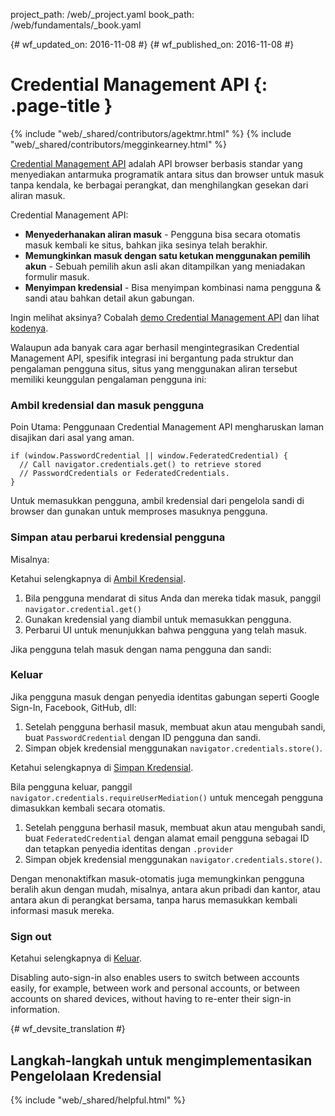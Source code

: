 project_path: /web/_project.yaml book_path: /web/fundamentals/_book.yaml

{# wf_updated_on: 2016-11-08 #} {# wf_published_on: 2016-11-08 #}

# Credential Management API {: .page-title }

{% include "web/_shared/contributors/agektmr.html" %} {% include "web/_shared/contributors/megginkearney.html" %}

[Credential Management API](https://www.w3.org/TR/credential-management/) adalah API browser berbasis standar yang menyediakan antarmuka programatik antara situs dan browser untuk masuk tanpa kendala, ke berbagai perangkat, dan menghilangkan gesekan dari aliran masuk.

Credential Management API:

* **Menyederhanakan aliran masuk** - Pengguna bisa secara otomatis masuk kembali ke situs, bahkan jika sesinya telah berakhir.
* **Memungkinkan masuk dengan satu ketukan menggunakan pemilih akun** - Sebuah pemilih akun asli akan ditampilkan yang meniadakan formulir masuk.
* **Menyimpan kredensial** - Bisa menyimpan kombinasi nama pengguna & sandi atau bahkan detail akun gabungan.

Ingin melihat aksinya? Cobalah [demo Credential Management API](https://credential-management-sample.appspot.com) dan lihat [kodenya](https://github.com/GoogleChrome/credential-management-sample).

Walaupun ada banyak cara agar berhasil mengintegrasikan Credential Management API, spesifik integrasi ini bergantung pada struktur dan pengalaman pengguna situs, situs yang menggunakan aliran tersebut memiliki keunggulan pengalaman pengguna ini:

<div class="clearfix"></div>

### Ambil kredensial dan masuk pengguna

Poin Utama: Penggunaan Credential Management API mengharuskan laman disajikan dari asal yang aman.

    if (window.PasswordCredential || window.FederatedCredential) {
      // Call navigator.credentials.get() to retrieve stored
      // PasswordCredentials or FederatedCredentials.
    }
    

Untuk memasukkan pengguna, ambil kredensial dari pengelola sandi di browser dan gunakan untuk memproses masuknya pengguna.

### Simpan atau perbarui kredensial pengguna

Misalnya:

Ketahui selengkapnya di [Ambil Kredensial](/web/fundamentals/security/credential-management/retrieve-credentials).

1. Bila pengguna mendarat di situs Anda dan mereka tidak masuk, panggil `navigator.credential.get()`
2. Gunakan kredensial yang diambil untuk memasukkan pengguna.
3. Perbarui UI untuk menunjukkan bahwa pengguna yang telah masuk.

Jika pengguna telah masuk dengan nama pengguna dan sandi:

### Keluar

Jika pengguna masuk dengan penyedia identitas gabungan seperti Google Sign-In, Facebook, GitHub, dll:

1. Setelah pengguna berhasil masuk, membuat akun atau mengubah sandi, buat `PasswordCredential` dengan ID pengguna dan sandi.
2. Simpan objek kredensial menggunakan `navigator.credentials.store()`.

Ketahui selengkapnya di [Simpan Kredensial](/web/fundamentals/security/credential-management/store-credentials).

Bila pengguna keluar, panggil `navigator.credentials.requireUserMediation()` untuk mencegah pengguna dimasukkan kembali secara otomatis.

1. Setelah pengguna berhasil masuk, membuat akun atau mengubah sandi, buat `FederatedCredential` dengan alamat email pengguna sebagai ID dan tetapkan penyedia identitas dengan `.provider`
2. Simpan objek kredensial menggunakan `navigator.credentials.store()`.

Dengan menonaktifkan masuk-otomatis juga memungkinkan pengguna beralih akun dengan mudah, misalnya, antara akun pribadi dan kantor, atau antara akun di perangkat bersama, tanpa harus memasukkan kembali informasi masuk mereka.

### Sign out

Ketahui selengkapnya di [Keluar](/web/fundamentals/security/credential-management/retrieve-credentials#sign-out).

Disabling auto-sign-in also enables users to switch between accounts easily, for example, between work and personal accounts, or between accounts on shared devices, without having to re-enter their sign-in information.

{# wf_devsite_translation #}

## Langkah-langkah untuk mengimplementasikan Pengelolaan Kredensial

{% include "web/_shared/helpful.html" %}